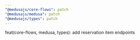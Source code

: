 ```yaml
---
"@medusajs/core-flows": patch
"@medusajs/medusa": patch
"@medusajs/types": patch
---
```


feat(core-flows, medusa, types): add reservation item endpoints
